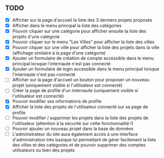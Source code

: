 ## TODO

- [x] Afficher sur la page d'accueil la liste des 3 derniers projets proposés
- [x] Afficher dans le menu principal la liste des catégories
- [x] Pouvoir cliquer sur une catégorie pour afficher ensuite la liste des projets d'une catégorie
- [X] Pouvoir cliquer sur le menu "Les Villes" pour afficher la liste des villes
- [X] Pouvoir cliquer sur une ville pour afficher la liste des projets dans la ville (affichage similaire à la page d'une catégorie)
- [X] Ajouter un formulaire de création de compte accessible dans le menu principal lorsque l'internaute n'est pas connecté
- [X] Ajouter un formulaire de login accessible dans le menu principal lorsque l'internaute n'est pas connecté
- [ ] Afficher sur la page d'accueil un bouton pour proposer un nouveau projet (uniquement visible si l'utilisateur est connecté)
- [ ] Créer la page de profile d'un internaute (uniquement visible si l'utilisateur est connecté)
- [X] Pouvoir modifier ses informations de profile
- [X] Afficher la liste des projets de l'utilisateur connecté sur sa page de profile
- [ ] Pouvoir modifier / supprimer les projets dans la liste des projets de l'utilisateur (attention à la sécurité sur cette fonctionnalité !)
- [ ] Pouvoir ajouter un nouveau projet dans la base de données
- [ ] L'administrateur du site aura également accès à une interface d'administration très basique lui permettant de gérer facilement la liste des villes et des catégories et de pouvoir supprimer des comptes utilisateurs ou bien des projets
